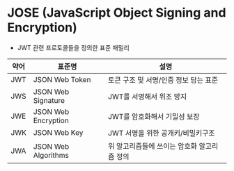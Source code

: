 # JOSE (JavaScript Object Signing and Encryption)
- JWT 관련 프로토콜들을 정의한 표준 패밀리

| 약어  | 표준명                 | 설명                       |
| --- | ------------------- | ------------------------ |
| JWT | JSON Web Token      | 토큰 구조 및 서명/인증 정보 담는 표준   |
| JWS | JSON Web Signature  | JWT를 서명해서 위조 방지          |
| JWE | JSON Web Encryption | JWT를 암호화해서 기밀성 보장        |
| JWK | JSON Web Key        | JWT 서명을 위한 공개키/비밀키구조     |
| JWA | JSON Web Algorithms | 위 알고리즘들에 쓰이는 암호화 알고리즘 정의 |
